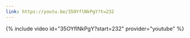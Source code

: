 ```yaml
---
link: https://youtu.be/35OYflNkPgY?t=232
---
```

{% include video id="35OYflNkPgY?start=232" provider="youtube" %}
